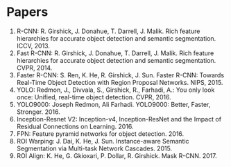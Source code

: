 # Papers
1. R-CNN: R. Girshick, J. Donahue, T. Darrell, J. Malik. Rich feature hierarchies for accurate object detection and semantic segmentation. ICCV, 2013.
2. Fast R-CNN: R. Girshick, J. Donahue, T. Darrell, J. Malik. Rich feature hierarchies for accurate object detection and  semantic segmentation. CVPR, 2014.
3. Faster R-CNN: S. Ren, K. He, R. Girshick, J. Sun. Faster R-CNN: Towards Real-Time Object Detection with Region Proposal  Networks. NIPS, 2015.
4. YOLO: Redmon, J., Divvala, S., Girshick, R., Farhadi, A.: You only look once: Unified, real-time object detection. CVPR, 2016.
5. YOLO9000: Joseph Redmon, Ali Farhadi. YOLO9000: Better, Faster, Stronger. 2016.
6. Inception-Resnet V2: Inception-v4, Inception-ResNet and the Impact of Residual Connections on Learning. 2016.
7. FPN: Feature pyramid networks for object detection. 2016.
8. ROI Warping: J. Dai, K. He, J. Sun. Instance-aware Semantic Segmentation via Multi-task Network Cascades. 2015.
9. ROI Align: K. He, G. Gkioxari, P. Dollar, R. Girshick. Mask R-CNN. 2017.


